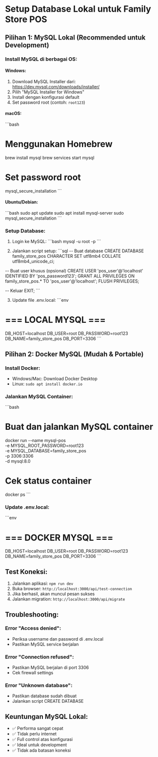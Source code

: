 # Setup Database Lokal untuk Family Store POS

## Pilihan 1: MySQL Lokal (Recommended untuk Development)

### Install MySQL di berbagai OS:

#### Windows:
1. Download MySQL Installer dari: https://dev.mysql.com/downloads/installer/
2. Pilih "MySQL Installer for Windows"
3. Install dengan konfigurasi default
4. Set password root (contoh: `root123`)

#### macOS:
\`\`\`bash
# Menggunakan Homebrew
brew install mysql
brew services start mysql

# Set password root
mysql_secure_installation
\`\`\`

#### Ubuntu/Debian:
\`\`\`bash
sudo apt update
sudo apt install mysql-server
sudo mysql_secure_installation
\`\`\`

### Setup Database:
1. Login ke MySQL:
\`\`\`bash
mysql -u root -p
\`\`\`

2. Jalankan script setup:
\`\`\`sql
-- Buat database
CREATE DATABASE family_store_pos CHARACTER SET utf8mb4 COLLATE utf8mb4_unicode_ci;

-- Buat user khusus (opsional)
CREATE USER 'pos_user'@'localhost' IDENTIFIED BY 'pos_password123';
GRANT ALL PRIVILEGES ON family_store_pos.* TO 'pos_user'@'localhost';
FLUSH PRIVILEGES;

-- Keluar
EXIT;
\`\`\`

3. Update file .env.local:
\`\`\`env
# === LOCAL MYSQL ===
DB_HOST=localhost
DB_USER=root
DB_PASSWORD=root123
DB_NAME=family_store_pos
DB_PORT=3306
\`\`\`

## Pilihan 2: Docker MySQL (Mudah & Portable)

### Install Docker:
- Windows/Mac: Download Docker Desktop
- Linux: `sudo apt install docker.io`

### Jalankan MySQL Container:
\`\`\`bash
# Buat dan jalankan MySQL container
docker run --name mysql-pos \
  -e MYSQL_ROOT_PASSWORD=root123 \
  -e MYSQL_DATABASE=family_store_pos \
  -p 3306:3306 \
  -d mysql:8.0

# Cek status container
docker ps
\`\`\`

### Update .env.local:
\`\`\`env
# === DOCKER MYSQL ===
DB_HOST=localhost
DB_USER=root
DB_PASSWORD=root123
DB_NAME=family_store_pos
DB_PORT=3306
\`\`\`

## Test Koneksi:
1. Jalankan aplikasi: `npm run dev`
2. Buka browser: `http://localhost:3000/api/test-connection`
3. Jika berhasil, akan muncul pesan sukses
4. Jalankan migration: `http://localhost:3000/api/migrate`

## Troubleshooting:

### Error "Access denied":
- Periksa username dan password di .env.local
- Pastikan MySQL service berjalan

### Error "Connection refused":
- Pastikan MySQL berjalan di port 3306
- Cek firewall settings

### Error "Unknown database":
- Pastikan database sudah dibuat
- Jalankan script CREATE DATABASE

## Keuntungan MySQL Lokal:
- ✅ Performa sangat cepat
- ✅ Tidak perlu internet
- ✅ Full control atas konfigurasi
- ✅ Ideal untuk development
- ✅ Tidak ada batasan koneksi
